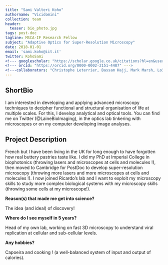```yaml
---
title: "Sami Valteri Koho"
authorname: "Vicidomini"
collection: team
header:
  teaser: bio_photo.jpg
tags: post-doc
tagline: MSCA-IF Research Fellow
subject: "Adaptive Optics for Super-Resolution Microscopy"
date: 2018-01-01
email: 'sami.koho@iit.it'
twitter: KohoSami
<!--- googlescholar: "https://scholar.google.co.uk/citations?hl=en&user=eNRcCNEAAAAJ" --->
<!--- orcid: "https://orcid.org/0000-0002-2151-4487" --->
<!---collaborators: "Christophe Leterrier, Bassam Hajj, Mark Marsh, Loïc Royer, Joe Grove"--->
---
```


<h2>ShortBio</h2>
I am interested in developing and applying advanced microscopy techniques to decipher functional and structural organisation of life at multiple scales. For this, I develop analytical and optical tools. You can find me on Twitter (@LaineBioImaging), in the optics lab tinkering with microscopes or on my computer developing image analyses. </p>

<h2>Project Description</h2>
French but I have been living in the UK for long enough to have forgotten how real buttery pastries taste like. I did my PhD at Imperial College in biophotonics (throwing lasers and microscopes at cells and molecules !), then moved to Cambridge for PostDoc to develop super-resolution microscopy (throwing more lasers and more microscopes at cells and molecules !). I now joined Ricardo’s lab and I want to exploit my microscopy skills to study more complex biological systems with my microscopy skills (throwing some cells at my microscope!).</p>

<p> <b>Reason(s) that made me get into science?</b>

The idea (and ideal) of discovery!</p>

<p><b>Where do I see myself in 5 years?</b>

Head of my own lab, working on fast 3D microscopy to understand viral replication at cellular and sub-cellular levels.</p>

<p><b>Any hobbies?</b>

Capoeira and cooking ! (a well-balanced system of input and output of calories). </p>

<!--- {% include author-research-themes.html %}
{% include team-member-collaborators.html %}
{% include publication-list.html %}--->
